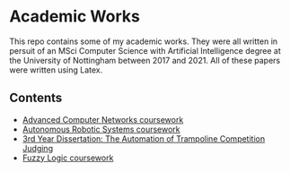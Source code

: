 # Academic Works
This repo contains some of my academic works. They were all written in persuit of an MSci Computer Science with Artificial Intelligence degree at the University of Nottingham between 2017 and 2021. All of these papers were written using Latex.
## Contents
 - [Advanced Computer Networks coursework](https://github.com/goodingc/academic-works/blob/main/Advanced%20Computer%20Networks.pdf)
 - [Autonomous Robotic Systems coursework](https://github.com/goodingc/academic-works/blob/main/Autonomous%20Robotic%20Systems.pdf)
 - [3rd Year Dissertation: The Automation of Trampoline Competition Judging](https://github.com/goodingc/academic-works/blob/main/Dissertation.pdf)
 - [Fuzzy Logic coursework](https://github.com/goodingc/academic-works/blob/main/Fuzzy%20Logic.pdf)
